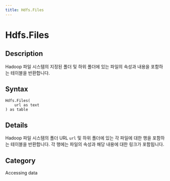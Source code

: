 ```yaml
---
title: Hdfs.Files
---
```


# Hdfs.Files


## Description

Hadoop 파일 시스템의 지정된 폴더 및 하위 폴더에 있는 파일의 속성과 내용을 포함하는 테이블을 반환합니다.


## Syntax

```powerquery
Hdfs.Files(
    url as text
) as table
```


## Details

Hadoop 파일 시스템의 폴더 URL <code>url</code> 및 하위 폴더에 있는 각 파일에 대한 행을 포함하는 테이블을 반환합니다. 각 행에는 파일의 속성과 해당 내용에 대한 링크가 포함됩니다.



## Category
Accessing data
